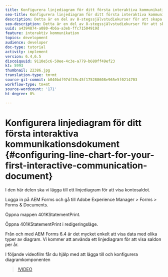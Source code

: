 ```yaml
---
title: Konfigurera linjediagram för ditt första interaktiva kommunikationsdokument
seo-title: Konfigurera linjediagram för ditt första interaktiva kommunikationsdokument
description: Detta är en del av 8-stegssjälvstudiekurser för att skapa ditt första interaktiva kommunikationsdokument för tryckkanalen. I den här delen ska vi lägga till ett linjediagram för att visa kontosaldot.
seo-description: Detta är en del av 8-stegssjälvstudiekurser för att skapa ditt första interaktiva kommunikationsdokument för tryckkanalen. I den här delen ska vi lägga till ett linjediagram för att visa kontosaldot.
uuid: a4394874-a080-4b6a-a3eb-ffc71504919d
feature: interaktiv kommunikation
topics: development
audience: developer
doc-type: tutorial
activity: implement
version: 6.4,6.5
discoiquuid: 9110e5c6-50ee-4c3e-a779-b680ff49ef23
kt: 5993
thumbnail: 22386.jpg
translation-type: tm+mt
source-git-commit: b040bdf97df39c45f175288608e965e5f0214703
workflow-type: tm+mt
source-wordcount: '171'
ht-degree: 0%

---
```



# Konfigurera linjediagram för ditt första interaktiva kommunikationsdokument {#configuring-line-chart-for-your-first-interactive-communication-document}

I den här delen ska vi lägga till ett linjediagram för att visa kontosaldot.

Logga in på AEM Forms och gå till Adobe Experience Manager > Forms > Forms &amp; Documents.

Öppna mappen 401KStatementPrint.

Öppna 401KStatementPrint i redigeringsläge.

Från och med AEM Forms 6.4 är det mycket enkelt att visa data med olika typer av diagram. Vi kommer att använda ett linjediagram för att visa saldon per år.

I följande videofilm får du hjälp med att lägga till och konfigurera diagramkomponenten

>[!VIDEO](https://video.tv.adobe.com/v/22386/?quality=9&learn=on)

